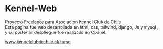 # Kennel-Web
Proyecto Freelance para Asociacion Kennel Club de Chile<br/>
Esta pagina fue web desarrollada en html, css, tailwind, django, Js y mysql , y su posterior despliegue fue realizado en Cpanel.

www.kennelclubdechile.cl/home
